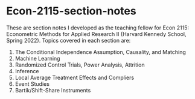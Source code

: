 # Econ-2115-section-notes

These are section notes I developed as the teaching fellow for Econ 2115: Econometric Methods for Applied Research II (Harvard Kennedy School, Spring 2022). Topics covered in each section are:
1. The Conditional Independence Assumption, Causality, and Matching
2. Machine Learning
3. Randomized Control Trials, Power Analysis, Attrition
4. Inference
5. Local Average Treatment Effects and Compliers
10. Event Studies
11. Bartik/Shift-Share Instruments
